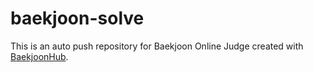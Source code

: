 # baekjoon-solve
This is an auto push repository for Baekjoon Online Judge created with [BaekjoonHub](https://github.com/BaekjoonHub/BaekjoonHub).
